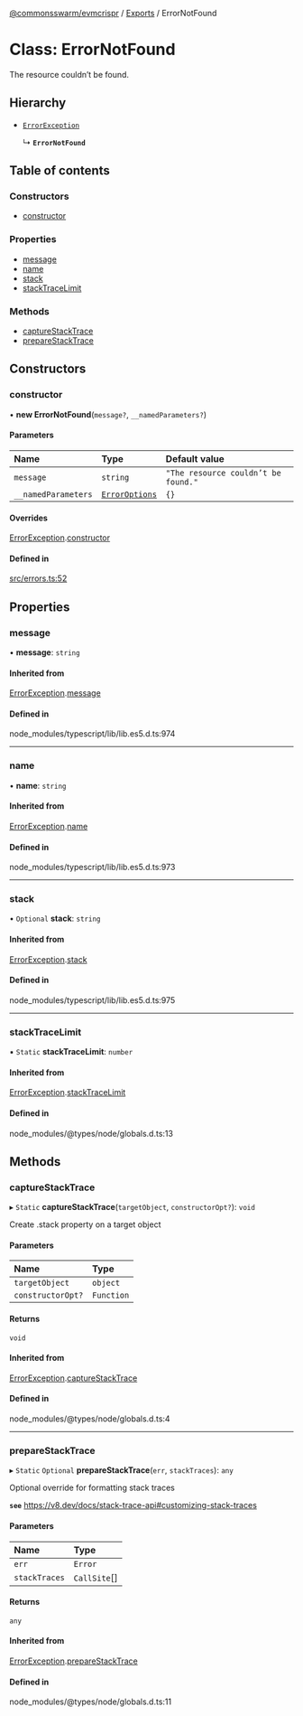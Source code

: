 [@commonsswarm/evmcrispr](../README.md) / [Exports](../modules.md) / ErrorNotFound

# Class: ErrorNotFound

The resource couldn’t be found.

## Hierarchy

- [`ErrorException`](ErrorException.md)

  ↳ **`ErrorNotFound`**

## Table of contents

### Constructors

- [constructor](ErrorNotFound.md#constructor)

### Properties

- [message](ErrorNotFound.md#message)
- [name](ErrorNotFound.md#name)
- [stack](ErrorNotFound.md#stack)
- [stackTraceLimit](ErrorNotFound.md#stacktracelimit)

### Methods

- [captureStackTrace](ErrorNotFound.md#capturestacktrace)
- [prepareStackTrace](ErrorNotFound.md#preparestacktrace)

## Constructors

### constructor

• **new ErrorNotFound**(`message?`, `__namedParameters?`)

#### Parameters

| Name | Type | Default value |
| :------ | :------ | :------ |
| `message` | `string` | `"The resource couldn’t be found."` |
| `__namedParameters` | [`ErrorOptions`](../modules.md#erroroptions) | `{}` |

#### Overrides

[ErrorException](ErrorException.md).[constructor](ErrorException.md#constructor)

#### Defined in

[src/errors.ts:52](https://github.com/CommonsSwarm/EVMcrispr/blob/652215b/src/errors.ts#L52)

## Properties

### message

• **message**: `string`

#### Inherited from

[ErrorException](ErrorException.md).[message](ErrorException.md#message)

#### Defined in

node_modules/typescript/lib/lib.es5.d.ts:974

___

### name

• **name**: `string`

#### Inherited from

[ErrorException](ErrorException.md).[name](ErrorException.md#name)

#### Defined in

node_modules/typescript/lib/lib.es5.d.ts:973

___

### stack

• `Optional` **stack**: `string`

#### Inherited from

[ErrorException](ErrorException.md).[stack](ErrorException.md#stack)

#### Defined in

node_modules/typescript/lib/lib.es5.d.ts:975

___

### stackTraceLimit

▪ `Static` **stackTraceLimit**: `number`

#### Inherited from

[ErrorException](ErrorException.md).[stackTraceLimit](ErrorException.md#stacktracelimit)

#### Defined in

node_modules/@types/node/globals.d.ts:13

## Methods

### captureStackTrace

▸ `Static` **captureStackTrace**(`targetObject`, `constructorOpt?`): `void`

Create .stack property on a target object

#### Parameters

| Name | Type |
| :------ | :------ |
| `targetObject` | `object` |
| `constructorOpt?` | `Function` |

#### Returns

`void`

#### Inherited from

[ErrorException](ErrorException.md).[captureStackTrace](ErrorException.md#capturestacktrace)

#### Defined in

node_modules/@types/node/globals.d.ts:4

___

### prepareStackTrace

▸ `Static` `Optional` **prepareStackTrace**(`err`, `stackTraces`): `any`

Optional override for formatting stack traces

**`see`** https://v8.dev/docs/stack-trace-api#customizing-stack-traces

#### Parameters

| Name | Type |
| :------ | :------ |
| `err` | `Error` |
| `stackTraces` | `CallSite`[] |

#### Returns

`any`

#### Inherited from

[ErrorException](ErrorException.md).[prepareStackTrace](ErrorException.md#preparestacktrace)

#### Defined in

node_modules/@types/node/globals.d.ts:11
